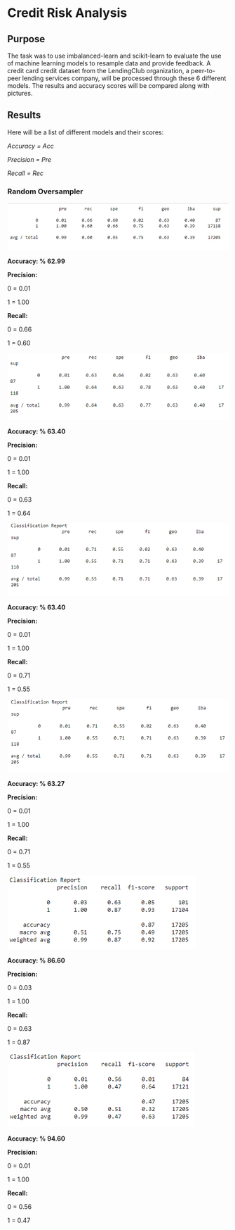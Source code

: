# Credit Risk Analysis

## Purpose

The task was to use imbalanced-learn and scikit-learn to evaluate the use of machine learning models to resample data and provide feedback.
A credit card credit dataset from the LendingClub organization, a peer-to-peer lending services company, will be processed through these 6 different models. The results and accuracy scores will be compared along with pictures.

## Results
Here will be a list of different models and their scores:

  *Accuracy = Acc*

  *Precision = Pre*

  *Recall = Rec*



### Random Oversampler
![Random_Oversampler](https://github.com/Cyber-Wolfe/Credit_Risk_Analysis/blob/main/Captures/Random_Oversampler.PNG)

**Accuracy: % 62.99**

**Precision:**

0 = 0.01

1 = 1.00

**Recall:**

0 = 0.66
        
1 = 0.60


![SMOTE_Oversampling](https://github.com/Cyber-Wolfe/Credit_Risk_Analysis/blob/main/Captures/SMOTE_Oversampling.PNG)

**Accuracy: % 63.40**

**Precision:**

0 = 0.01

1 = 1.00

**Recall:**

0 = 0.63
        
1 = 0.64

![Under_Sampling](https://github.com/Cyber-Wolfe/Credit_Risk_Analysis/blob/main/Captures/Under_Sampling.PNG)

**Accuracy: % 63.40**

**Precision:**

0 = 0.01

1 = 1.00

**Recall:**

0 = 0.71
        
1 = 0.55


![Over_Under_Sampling](https://github.com/Cyber-Wolfe/Credit_Risk_Analysis/blob/main/Captures/Over_Under_Sampling.PNG)

**Accuracy: % 63.27**

**Precision:**

0 = 0.01

1 = 1.00

**Recall:**

0 = 0.71
        
1 = 0.55

![Balance_Random_Forest_Classifier](https://github.com/Cyber-Wolfe/Credit_Risk_Analysis/blob/main/Captures/Balance_Random_Forest_Classifier.PNG)

**Accuracy: % 86.60**

**Precision:**

0 = 0.03

1 = 1.00

**Recall:**

0 = 0.63
        
1 = 0.87

![Easy_Ensemble_Classifier](https://github.com/Cyber-Wolfe/Credit_Risk_Analysis/blob/main/Captures/Easy_Ensemble_Classifier.PNG)

**Accuracy: % 94.60**

**Precision:**

0 = 0.01

1 = 1.00

**Recall:**

0 = 0.56
        
1 = 0.47

